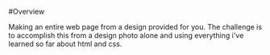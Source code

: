 #Overview

Making an entire web page from a design provided for you. The challenge is to accomplish this from a design photo alone and using everything i've learned so far about html and css.
